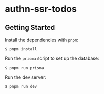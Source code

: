 # authn-ssr-todos

## Getting Started

Install the dependencies with `pnpm`:

```shell
$ pnpm install
```

Run the `prisma` script to set up the database:

```shell
$ pnpm run prisma
```

Run the dev server:

```shell
$ pnpm run dev
```
